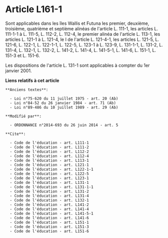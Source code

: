 # Article L161-1

Sont applicables dans les îles Wallis et Futuna les premier, deuxième, troisième, quatrième et septième alinéas de l'article
L. 111-1, les articles L. 111-1-1 à L. 111-5, L. 112-2, L. 112-4, le premier alinéa de l'article L. 113-1, les articles L.
121-1 à L. 121-4, le I de l'article L. 121-4-1, les articles L. 121-5, L. 121-6, L. 122-1, L. 122-1-1, L. 122-5, L. 123-1 à
L. 123-9, L. 131-1-1, L. 131-2, L. 131-4, L. 132-1, L. 132-2, L. 141-2, L. 141-4, L. 141-5-1, L. 141-6, L. 151-1, L. 151-3 et
L. 151-6. 

Les dispositions de l'article L. 131-1 sont applicables à compter du 1er janvier 2001.

**Liens relatifs à cet article**

	**Anciens textes**:

	  - Loi n°75-620 du 11 juillet 1975 - art. 20 (Ab)
	  - Loi n°84-52 du 26 janvier 1984 - art. 71 (Ab)
	  - Loi n°89-486 du 10 juillet 1989 - art. 29 (Ab)

	**Modifié par**:

	  - ORDONNANCE n°2014-693 du 26 juin 2014 - art. 5

	**Cite**:

	  - Code de l'éducation - art. L111-1
	  - Code de l'éducation - art. L111-2
	  - Code de l'éducation - art. L112-2
	  - Code de l'éducation - art. L112-4
	  - Code de l'éducation - art. L113-1
	  - Code de l'éducation - art. L121-1
	  - Code de l'éducation - art. L122-1-1
	  - Code de l'éducation - art. L122-5
	  - Code de l'éducation - art. L123-1
	  - Code de l'éducation - art. L131-1
	  - Code de l'éducation - art. L131-1-1
	  - Code de l'éducation - art. L131-2
	  - Code de l'éducation - art. L131-4
	  - Code de l'éducation - art. L132-1
	  - Code de l'éducation - art. L141-2
	  - Code de l'éducation - art. L141-4
	  - Code de l'éducation - art. L141-5-1
	  - Code de l'éducation - art. L141-6
	  - Code de l'éducation - art. L151-1
	  - Code de l'éducation - art. L151-3
	  - Code de l'éducation - art. L151-6

